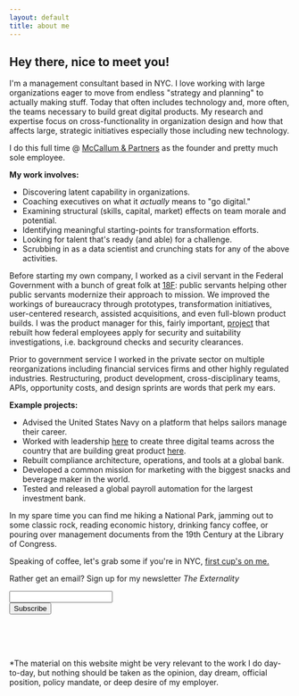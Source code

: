 ```yaml
---
layout: default
title: about me
---
```



## Hey there, nice to meet you!

I'm a management consultant based in NYC. I love working with large organizations eager to move from endless "strategy and planning" to actually making stuff. Today that often includes technology and, more often, the teams necessary to build great digital products. My research and expertise focus on cross-functionality in organization design and how that affects large, strategic initiatives especially those including new technology.

I do this full time @ [McCallum & Partners](https://mccallumpartners.org) as the founder and pretty much sole employee.

**My work involves:**

*  Discovering latent capability in organizations.
*  Coaching executives on what it *actually* means to "go digital."
*  Examining structural (skills, capital, market) effects on team morale and potential.
*  Identifying meaningful starting-points for transformation efforts.
*  Looking for talent that's ready (and able) for a challenge.
*  Scrubbing in as a data scientist and crunching stats for any of the above activities.

Before starting my own company, I worked as a civil servant in the Federal Government with a bunch of great folk at [18F](https://18f.gsa.gov): public servants helping other public servants modernize their approach to mission. We improved the workings of bureaucracy through prototypes, transformation initiatives, user-centered research, assisted acquisitions, and even full-blown product builds. I was the product manager for this, fairly important, [project](https://github.com/18F/culper/wiki) that rebuilt how federal employees apply for security and suitability investigations, i.e. background checks and security clearances.

Prior to government service I worked in the private sector on multiple reorganizations including financial services firms and other highly regulated industries. Restructuring, product development, cross-disciplinary teams, APIs, opportunity costs, and design sprints are words that perk my ears.

**Example projects:**

* Advised the United States Navy on a platform that helps sailors manage their career.
* Worked with leadership [here](https://www.argolimited.com/pages/argo-group-home) to create three digital teams across the country that are building great product [here](eager.to).
*  Rebuilt compliance architecture, operations, and tools at a global bank.
*  Developed a common mission for marketing with the biggest snacks and beverage maker in the world.
*  Tested and released a global payroll automation for the largest investment bank.

In my spare time you can find me hiking a National Park, jamming out to some classic rock, reading economic history, drinking fancy coffee, or pouring over management documents from the 19th Century at the Library of Congress.

Speaking of coffee, let's grab some if you're in NYC, [first cup's on me.](/coffee)

Rather get an email? Sign up for my newsletter *The Externality*
<link href="/css/mailchimp.css" rel="stylesheet" type="text/css"/>
<div id="mc_embed_signup"><form action="//michaelcata.us11.list-manage.com/subscribe/post?u=bd76dc3adcabd1ddbbb2607f8&amp;id=243d280dcd" method="post" id="mc-embedded-subscribe-form" name="mc-embedded-subscribe-form" class="validate" target="_blank" novalidate="novalidate"><div id="mc_embed_signup_scroll"><div class="mc-field-group"><input type="email" value="" class="required email" id="mce-EMAIL" aria-required="true" name="EMAIL" /></div><div id="mce-responses" class="clear"><div class="response" id="mce-error-response" style="display:none">&nbsp;</div><div class="response" id="mce-success-response" style="display:none">&nbsp;</div></div><!-- real people should not fill this in and expect good things - do not remove this or risk form bot signups--><div style="position: absolute; left: -5000px;" aria-hidden="true"><input type="text" tabindex="-1" value="" name="b_bd76dc3adcabd1ddbbb2607f8_243d280dcd" /></div><div style="font-family: 'Merriweather'" class="clear"><input type="submit" value="Subscribe" id="mc-embedded-subscribe" class="button" name="subscribe" /></div></div></form></div>

<script type="text/javascript" src="//s3.amazonaws.com/downloads.mailchimp.com/js/mc-validate.js"></script>

<script type="text/javascript">(function($) {window.fnames = new Array(); window.ftypes = new Array();fnames[0]='EMAIL';ftypes[0]='email';fnames[1]='FNAME';ftypes[1]='text';fnames[2]='LNAME';ftypes[2]='text';}(jQuery));var $mcj = jQuery.noConflict(true);</script><!--End mc_embed_signup-->

<br>
<br>&nbsp;

\*The material on this website might be very relevant to the work I do day-to-day, but nothing should be taken as the opinion, day dream, official position, policy mandate, or deep desire of my employer.

